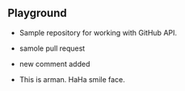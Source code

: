 ## Playground
- Sample repository for working with GitHub API.
- samole pull request
- new comment added

- This is arman.
 HaHa smile face.
